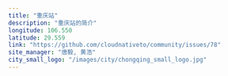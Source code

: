 ```yaml
---
title: "重庆站"
description: "重庆站的简介"
longitude: 106.550
latitude: 29.559
link: "https://github.com/cloudnativeto/community/issues/78"
site_manager: "唐毅, 黄浩"
city_small_logo: "/images/city/chongqing_small_logo.jpg"
---
```

